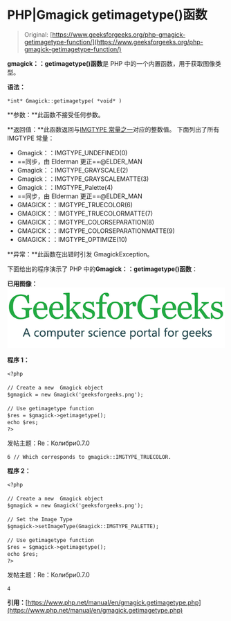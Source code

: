 # PHP|Gmagick getimagetype()函数

> Original: [https://www.geeksforgeeks.org/php-gmagick-getimagetype-function/](https://www.geeksforgeeks.org/php-gmagick-getimagetype-function/)

**gmagick：：getimagetype()函数**是 PHP 中的一个内置函数，用于获取图像类型。

**语法：**

```
*int* Gmagick::getimagetype( *void* )
```

**参数：**此函数不接受任何参数。

**返回值：**此函数返回与[IMGTYPE 常量之一](https://www.php.net/manual/en/gmagick.constants.php#gmagick.constants.imgtype-undefined)对应的整数值。
下面列出了所有 IMGTYPE 常量：

*   Gmagick：：IMGTYPE_UNDEFINED(0)
*   ==同步，由 Elderman 更正==@ELDER_MAN
*   Gmagick：：IMGTYPE_GRAYSCALE(2)
*   Gmagick：：IMGTYPE_GRAYSCALEMATTE(3)
*   Gmagick：：IMGTYPE_Palette(4)
*   ==同步，由 Elderman 更正==@ELDER_MAN
*   GMAGICK：：IMGTYPE_TRUECOLOR(6)
*   GMAGICK：：IMGTYPE_TRUECOLORMATTE(7)
*   GMAGICK：：IMGTYPE_COLORSEPARATION(8)
*   GMAGICK：：IMGTYPE_COLORSEPARATIONMATTE(9)
*   GMAGICK：：IMGTYPE_OPTIMIZE(10)

**异常：**此函数在出错时引发 GmagickException。

下面给出的程序演示了 PHP 中的**Gmagick：：getimagetype()函数**：

**已用图像：**
![](img/07c99ec29e7a50fc3ea91a9d4a8d2f31.png)

**程序 1：**

```
<?php

// Create a new  Gmagick object
$gmagick = new Gmagick('geeksforgeeks.png');

// Use getimagetype function
$res = $gmagick->getimagetype();
echo $res;
?>
```

发帖主题：Re：Колибри0.7.0

```
6 // Which corresponds to gmagick::IMGTYPE_TRUECOLOR.
```

**程序 2：**

```
<?php

// Create a new  Gmagick object
$gmagick = new Gmagick('geeksforgeeks.png');

// Set the Image Type 
$gmagick->setImageType(Gmagick::IMGTYPE_PALETTE); 

// Use getimagetype function
$res = $gmagick->getimagetype();
echo $res;
?>
```

发帖主题：Re：Колибри0.7.0

```
4
```

**引用：**[https://www.php.net/manual/en/gmagick.getimagetype.php](https://www.php.net/manual/en/gmagick.getimagetype.php)